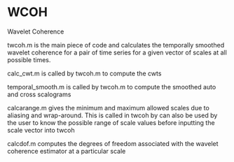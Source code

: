 # WCOH
Wavelet Coherence

twcoh.m is the main piece of code and calculates the temporally smoothed wavelet coherence for a pair of time series for a given vector of scales at all possible times.
 
calc_cwt.m is called by twcoh.m to compute the cwts
 
temporal_smooth.m is called by twcoh.m to compute the smoothed auto and cross scalograms
 
calcarange.m gives the minimum and maximum allowed scales due to aliasing and wrap-around. This is called in twcoh by can also be used by the user to know the possible range of scale values before inputting the scale vector into twcoh
 
calcdof.m computes the degrees of freedom associated with the wavelet coherence estimator at a particular scale
